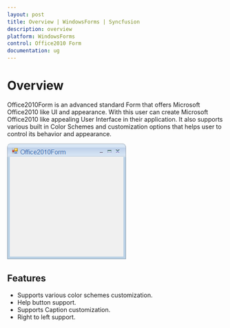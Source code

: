 ```yaml
---
layout: post
title: Overview | WindowsForms | Syncfusion
description: overview
platform: WindowsForms
control: Office2010 Form
documentation: ug
---
```


# Overview

Office2010Form is an advanced standard Form that offers Microsoft Office2010 like UI and appearance. With this user can create Microsoft Office2010 like appealing User Interface in their application. It also supports various built in Color Schemes and customization options that helps user to control its behavior and appearance.

![](Overview_images/Office2010.png)

## Features

* Supports various color schemes customization.
* Help button support.
* Supports Caption customization.
* Right to left support.

 
